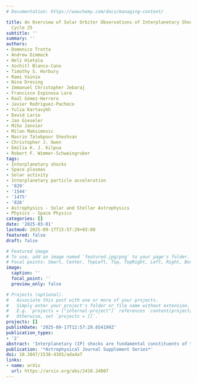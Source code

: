 ```yaml
---
# Documentation: https://wowchemy.com/docs/managing-content/

title: An Overview of Solar Orbiter Observations of Interplanetary Shocks in Solar
  Cycle 25
subtitle: ''
summary: ''
authors:
- Domenico Trotta
- Andrew Dimmock
- Heli Hietala
- Xochitl Blanco-Cano
- Timothy S. Horbury
- Rami Vainio
- Nina Dresing
- Immanuel Christopher Jebaraj
- Francisco Espinosa Lara
- Raúl Gómez-Herrero
- Javier Rodriguez-Pacheco
- Yulia Kartavykh
- David Lario
- Jan Gieseler
- Miho Janvier
- Milan Maksimovic
- Nasrin Talebpour Sheshvan
- Christopher J. Owen
- Emilia K. J. Kilpua
- Robert F. Wimmer-Schweingruber
tags:
- Interplanetary shocks
- Space plasmas
- Solar activity
- Interplanetary particle acceleration
- '829'
- '1544'
- '1475'
- '826'
- Astrophysics - Solar and Stellar Astrophysics
- Physics - Space Physics
categories: []
date: '2025-03-01'
lastmod: 2025-09-17T15:57:29+03:00
featured: false
draft: false

# Featured image
# To use, add an image named `featured.jpg/png` to your page's folder.
# Focal points: Smart, Center, TopLeft, Top, TopRight, Left, Right, BottomLeft, Bottom, BottomRight.
image:
  caption: ''
  focal_point: ''
  preview_only: false

# Projects (optional).
#   Associate this post with one or more of your projects.
#   Simply enter your project's folder or file name without extension.
#   E.g. `projects = ["internal-project"]` references `content/project/deep-learning/index.md`.
#   Otherwise, set `projects = []`.
projects: []
publishDate: '2025-09-17T12:57:29.654199Z'
publication_types:
- '2'
abstract: 'Interplanetary (IP) shocks are fundamental constituents of the heliosphere, where they form as a result of solar activity. We use previously unavailable measurements of IP shocks in the inner heliosphere provided by Solar Orbiter, and present a survey of the first 100 shocks observed in situ at different heliocentric distances during the rising phase of solar cycle 25. The fundamental shock parameters (shock normals, shock normal angles, shock speeds, compression ratios, Mach numbers) have been estimated and studied as a function of heliocentric distance, revealing a rich scenario of configurations. Comparison with large surveys of shocks at 1 au shows that shocks in the quasi-parallel regime and with high speed are more commonly observed in the inner heliosphere. The wave environment of the shocks has also been addressed, with about 50% of the events exhibiting clear shock-induced upstream fluctuations. We characterize energetic particle responses to the passage of IP shocks at different energies, often revealing complex features arising from the interaction between IP shocks and preexisting fluctuations, including solar wind structures being processed upon shock crossing. Finally, we give details and guidance on the access use of the present survey, available on the EU-project “Solar Energetic Particle Analysis Platform for the Inner Heliosphere” website. The algorithm used to identify shocks in large data sets, now publicly available, is also described.'
publication: '*Astrophysical Journal Supplement Series*'
doi: 10.3847/1538-4365/ada4a7
links:
- name: arXiv
  url: https://arxiv.org/abs/2410.24007
---
```

